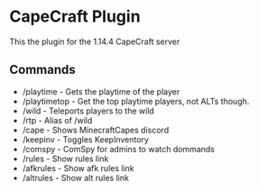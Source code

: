 # CapeCraft Plugin

This the plugin for the 1.14.4 CapeCraft server

## Commands

* /playtime - Gets the playtime of the player
* /playtimetop - Get the top playtime players, not ALTs though.
* /wild - Teleports players to the wild
* /rtp - Alias of /wild
* /cape - Shows MinecraftCapes discord
* /keepinv - Toggles KeepInventory
* /comspy - ComSpy for admins to watch dommands
* /rules - Show rules link
* /afkrules - Show afk rules link
* /altrules - Show alt rules link
